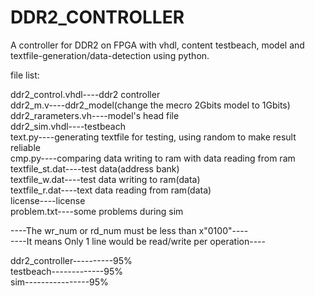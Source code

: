 DDR2_CONTROLLER
===============

A controller for DDR2 on FPGA with vhdl, content testbeach, model and textfile-generation/data-detection using python.  
  
file list:  

ddr2_control.vhdl----ddr2 controller  
ddr2_m.v----ddr2_model(change the mecro 2Gbits model to 1Gbits)  
ddr2_rarameters.vh----model's head file  
ddr2_sim.vhdl----testbeach  
text.py----generating textfile for testing, using random to make result reliable  
cmp.py----comparing data writing to ram with data reading from ram  
textfile_st.dat----test data(address bank)  
textfile_w.dat----test data writing to ram(data)  
textfile_r.dat----text data reading from ram(data)  
license----license  
problem.txt----some problems during sim  

----The wr_num or rd_num must be less than x"0100"----  
----It means Only 1 line would be read/write per operation----  

ddr2_controller----------95%  
testbeach-------------95%  
sim----------------95%
